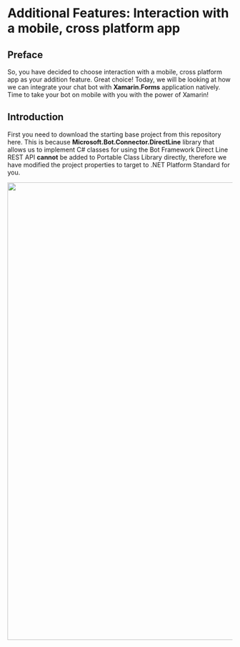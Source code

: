 # Additional Features: Interaction with a mobile, cross platform app

## Preface

So, you have decided to choose interaction with a mobile, cross platform app as your addition feature. Great choice! Today, we will be looking at how we can integrate your chat bot with __Xamarin.Forms__ application natively. Time to take your bot on mobile with you with the power of Xamarin!

## Introduction

First you need to download the starting base project from this repository here. This is because **Microsoft.Bot.Connector.DirectLine** library that allows us to implement C# classes for using the Bot Framework Direct Line REST API __cannot__ be added to Portable Class Library directly, therefore we have modified the project properties to target to .NET Platform Standard for you. 

<img src="screenshots/image1.png"  width="1024"/>

